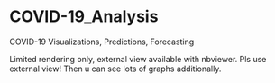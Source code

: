 # COVID-19_Analysis
COVID-19 Visualizations, Predictions, Forecasting

Limited rendering only, external view available with nbviewer. 
Pls use external view! Then u can see lots of graphs additionally.
